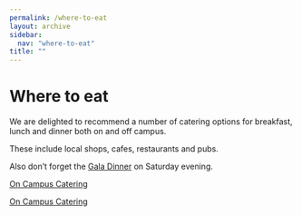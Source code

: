 ```yaml
---
permalink: /where-to-eat
layout: archive
sidebar:
  nav: "where-to-eat"
title: ""
---
```

# Where to eat

We are delighted to recommend a number of catering options for breakfast, lunch and dinner both on and off campus. 

These include local shops, cafes, restaurants and pubs. 

Also don’t forget the [Gala Dinner](/gala-dinner) on Saturday evening.


[On Campus Catering](/where-to-eat/on-campus)

[On Campus Catering](/where-to-eat/off-campus)
